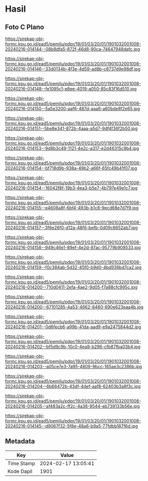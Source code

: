 # Hasil

## Foto C Plano

https://sirekap-obj-formc.kpu.go.id/ead5/pemilu/pdpr/19/01/03/20/01/1901032001008-20240216-014144--08b8dfa5-872f-46d8-90ca-74647948dafc.jpg

https://sirekap-obj-formc.kpu.go.id/ead5/pemilu/pdpr/19/01/03/20/01/1901032001008-20240216-014146--33d0134b-4f3e-4d59-ad8b-c8737d9e98df.jpg

https://sirekap-obj-formc.kpu.go.id/ead5/pemilu/pdpr/19/01/03/20/01/1901032001008-20240216-014148--fe1095c1-e8ee-4019-a050-85c83f16d510.jpg

https://sirekap-obj-formc.kpu.go.id/ead5/pemilu/pdpr/19/01/03/20/01/1901032001008-20240216-014150--5a5e3200-aaf6-487d-aaa6-a60bde8f2e65.jpg

https://sirekap-obj-formc.kpu.go.id/ead5/pemilu/pdpr/19/01/03/20/01/1901032001008-20240216-014151--5be8e341-872b-4aaa-a5d7-9df4f36f2b50.jpg

https://sirekap-obj-formc.kpu.go.id/ead5/pemilu/pdpr/19/01/03/20/01/1901032001008-20240216-014153--9d8b3c49-1121-4e2c-a317-e2d46315c9b4.jpg

https://sirekap-obj-formc.kpu.go.id/ead5/pemilu/pdpr/19/01/03/20/01/1901032001008-20240216-014154--bf718d9b-938a-49b2-a66f-65fc49b41f07.jpg

https://sirekap-obj-formc.kpu.go.id/ead5/pemilu/pdpr/19/01/03/20/01/1901032001008-20240216-014154--16042f8f-19b3-4ea3-b5e7-4b797e49e1c7.jpg

https://sirekap-obj-formc.kpu.go.id/ead5/pemilu/pdpr/19/01/03/20/01/1901032001008-20240216-014155--e4608a8f-6bf4-493b-b1c8-9ecd68e7d7f9.jpg

https://sirekap-obj-formc.kpu.go.id/ead5/pemilu/pdpr/19/01/03/20/01/1901032001008-20240216-014157--3f6e26f0-d12a-48f6-befb-0d09c6652ab7.jpg

https://sirekap-obj-formc.kpu.go.id/ead5/pemilu/pdpr/19/01/03/20/01/1901032001008-20240216-014158--949c46e1-89ef-4e2d-97ac-95779b908533.jpg

https://sirekap-obj-formc.kpu.go.id/ead5/pemilu/pdpr/19/01/03/20/01/1901032001008-20240216-014159--f0c384ab-5d32-45f0-b9d0-4bd936bd7ca2.jpg

https://sirekap-obj-formc.kpu.go.id/ead5/pemilu/pdpr/19/01/03/20/01/1901032001008-20240216-014200--710d0411-2efa-4ae2-9d05-f7a88cfc995c.jpg

https://sirekap-obj-formc.kpu.go.id/ead5/pemilu/pdpr/19/01/03/20/01/1901032001008-20240216-014200--67101285-4a53-4662-8460-690e623eaa4b.jpg

https://sirekap-obj-formc.kpu.go.id/ead5/pemilu/pdpr/19/01/03/20/01/1901032001008-20240216-014201--0d6fecb6-a99b-41da-aad9-e9a2475844d2.jpg

https://sirekap-obj-formc.kpu.go.id/ead5/pemilu/pdpr/19/01/03/20/01/1901032001008-20240216-014202--bf5d9c9b-10c0-4ea9-b296-cfb87fba03b4.jpg

https://sirekap-obj-formc.kpu.go.id/ead5/pemilu/pdpr/19/01/03/20/01/1901032001008-20240216-014203--a05ce7e3-7a95-4809-9bcc-165ae3c2386b.jpg

https://sirekap-obj-formc.kpu.go.id/ead5/pemilu/pdpr/19/01/03/20/01/1901032001008-20240216-014204--6b66472b-43df-4def-aaf8-62403b3a8f3c.jpg

https://sirekap-obj-formc.kpu.go.id/ead5/pemilu/pdpr/19/01/03/20/01/1901032001008-20240216-014205--af483a2c-ff2c-4a36-9544-eb739133b56e.jpg

https://sirekap-obj-formc.kpu.go.id/ead5/pemilu/pdpr/19/01/03/20/01/1901032001008-20240216-014145--d9067f32-5f8e-48a6-b9a5-77fdbb187f6d.jpg


## Metadata

| Key        | Value               |
| ---------- | ------------------- |
| Time Stamp | 2024-02-17 13:05:41 |
| Kode Dapil | 1901                |




